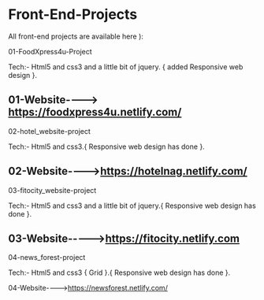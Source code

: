 # Front-End-Projects
All front-end projects are available here ):

01-FoodXpress4u-Project

Tech:- Html5 and css3 and a little bit of jquery. { added Responsive web design }.

01-Website----> https://foodxpress4u.netlify.com/
------------------------------------------------------------------------------------------------------------------------------
02-hotel_website-project 

Tech:- Html5 and css3.{ Responsive web design has done }.

02-Website---->https://hotelnag.netlify.com/
------------------------------------------------------------------------------------------------------------------------------
03-fitocity_website-project

Tech:- Html5 and css3 and a little bit of jquery.{ Responsive web design has done }.

03-Website----->https://fitocity.netlify.com
------------------------------------------------------------------------------------------------------------------------------
04-news_forest-project  

Tech:- Html5 and css3 { Grid }.{ Responsive web design has done }.

04-Website---->https://newsforest.netlify.com/

